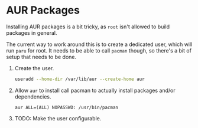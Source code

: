 # AUR Packages

Installing AUR packages is a bit tricky, as `root` isn't allowed to build packages in general.

The current way to work around this is to create a dedicated user, which will run `paru` for root.
It needs to be able to call `pacman` though, so there's a bit of setup that needs to be done.

1. Create the user.
   ```sh
   useradd --home-dir /var/lib/aur --create-home aur
   ```
2. Allow `aur` to install call pacman to actually install packages and/or dependencies.
   ```
   aur ALL=(ALL) NOPASSWD: /usr/bin/pacman
   ```
3. TODO: Make the user configurable.
